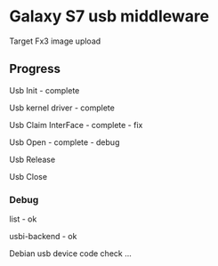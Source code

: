 # Galaxy S7 usb middleware 

Target Fx3 image upload



## Progress

Usb Init - complete

Usb kernel driver - complete

Usb Claim InterFace - complete - fix

Usb Open - complete - debug

Usb Release

Usb Close



### Debug

list - ok

usbi-backend  - ok



Debian usb device code check ...